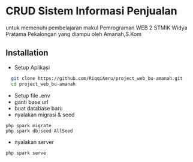 
# CRUD Sistem Informasi Penjualan 

untuk memenuhi pembelajaran makul Pemrograman WEB 2 STMIK Widya Pratama Pekalongan yang diampu oleh Amanah,S.Kom

## Installation
- Setup Aplikasi

```bash
  git clone https://github.com/RiqqiAmru/project_web_bu-amanah.git
  cd project_web_bu-amanah
```
- Setup file .env
- ganti base url
- buat database baru
- nyalakan migrasi & seed
```
php spark migrate
php spark db:seed AllSeed
``` 
- nyalakan server
```
php spark serve
```
